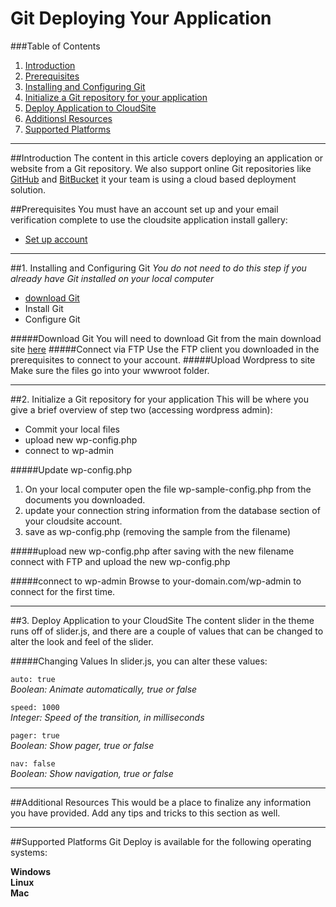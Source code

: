 Git Deploying Your Application
==================

###Table of Contents
1. [Introduction](#user-content-introduction)
2. [Prerequisites](#user-content-prerequisites)
3. [Installing and Configuring Git](#user-content-1-Installing-and-Configuring-Git)
4. [Initialize a Git repository for your application](#user-content-2-Initialize-a-Git-repository-for-your-application)
5. [Deploy Application to CloudSite](#user-content-3-Deploy-Application-to-cloudsite)
6. [Additionsl Resources](#user-additional-resources)
7. [Supported Platforms](#user-content-supported-platforms)

***

##Introduction
The content in this article covers deploying an application or website from a Git repository.  We also support online Git repositories like [GitHub](http://github.com) and [BitBucket](http://bitbucket.com) it your team is using a cloud based deployment solution.


##Prerequisites
You must have an account set up and your email verification complete to use the cloudsite application install gallery:
 
* [Set up account](http://my.gearhost.com/login.aspx)

***
##1. Installing and Configuring Git
*You do not need to do this step if you already have Git installed on your local computer*

 
* [download Git](http://git-scm.com/download/)
* Install Git
* Configure Git
 
#####Download Git
You will need to download Git from the main download site [here](http://wordpress.org)
#####Connect via FTP
Use the FTP client you downloaded in the prerequisites to connect to your account.
#####Upload Wordpress to site
Make sure the files go into your wwwroot folder. 
***

##2. Initialize a Git repository for your application
This will be where you give a brief overview of step two (accessing wordpress admin):
 
* Commit your local files
* upload new wp-config.php
* connect to wp-admin
 
#####Update wp-config.php
1. On your local computer open the file wp-sample-config.php from the documents you downloaded.
2. update your connection string information from the database section of your cloudsite account.
3. save as wp-config.php (removing the sample from the filename)

#####upload new wp-config.php
after saving with the new filename connect with FTP and upload the new wp-config.php

#####connect to wp-admin
Browse to your-domain.com/wp-admin to connect for the first time.
***

##3. Deploy Application to your CloudSite
The content slider in the theme runs off of slider.js, and there are a couple of values that can be changed to alter the look and feel of the slider.

#####Changing Values
In slider.js, you can alter these values:
 
<code>auto: true</code>  
*Boolean: Animate automatically, true or false*  
 
<code>speed: 1000</code>  
*Integer: Speed of the transition, in milliseconds*
 
 
<code>pager: true</code>  
*Boolean: Show pager, true or false*  
 
<code>nav: false</code>  
*Boolean: Show navigation, true or false*  
***
##Additional Resources
This would be a place to finalize any information you have provided.  Add any tips and tricks to this section as well.
***
##Supported Platforms 
Git Deploy is available for the following operating systems:
 
**Windows**   
**Linux**  
**Mac** 



